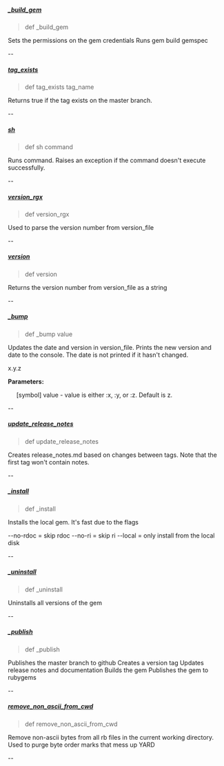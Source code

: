 ##### [_build_gem](https://github.com/appium/appium_thor/blob/1586f4789aa8db3284f8f274eaf57b50f94f6d0e/lib/appium_thor/helpers.rb#L6) 

> def _build_gem

Sets the permissions on the gem credentials
Runs gem build gemspec

--

##### [tag_exists](https://github.com/appium/appium_thor/blob/1586f4789aa8db3284f8f274eaf57b50f94f6d0e/lib/appium_thor/helpers.rb#L12) 

> def tag_exists tag_name

Returns true if the tag exists on the master branch.

--

##### [sh](https://github.com/appium/appium_thor/blob/1586f4789aa8db3284f8f274eaf57b50f94f6d0e/lib/appium_thor/helpers.rb#L18) 

> def sh command

Runs command. Raises an exception if the command doesn't execute successfully.

--

##### [version_rgx](https://github.com/appium/appium_thor/blob/1586f4789aa8db3284f8f274eaf57b50f94f6d0e/lib/appium_thor/helpers.rb#L30) 

> def version_rgx

Used to parse the version number from version_file

--

##### [version](https://github.com/appium/appium_thor/blob/1586f4789aa8db3284f8f274eaf57b50f94f6d0e/lib/appium_thor/helpers.rb#L35) 

> def version

Returns the version number from version_file as a string

--

##### [_bump](https://github.com/appium/appium_thor/blob/1586f4789aa8db3284f8f274eaf57b50f94f6d0e/lib/appium_thor/helpers.rb#L46) 

> def _bump value

Updates the date and version in version_file.
Prints the new version and date to the console.
The date is not printed if it hasn't changed.

x.y.z

__Parameters:__

&nbsp;&nbsp;&nbsp;&nbsp;&nbsp;[symbol] value - value is either :x, :y, or :z. Default is z.

--

##### [update_release_notes](https://github.com/appium/appium_thor/blob/1586f4789aa8db3284f8f274eaf57b50f94f6d0e/lib/appium_thor/helpers.rb#L86) 

> def update_release_notes

Creates release_notes.md based on changes between tags.
Note that the first tag won't contain notes.

--

##### [_install](https://github.com/appium/appium_thor/blob/1586f4789aa8db3284f8f274eaf57b50f94f6d0e/lib/appium_thor/helpers.rb#L141) 

> def _install

Installs the local gem. It's fast due to the flags

--no-rdoc = skip rdoc
--no-ri   = skip ri
--local   = only install from the local disk

--

##### [_uninstall](https://github.com/appium/appium_thor/blob/1586f4789aa8db3284f8f274eaf57b50f94f6d0e/lib/appium_thor/helpers.rb#L148) 

> def _uninstall

Uninstalls all versions of the gem

--

##### [_publish](https://github.com/appium/appium_thor/blob/1586f4789aa8db3284f8f274eaf57b50f94f6d0e/lib/appium_thor/helpers.rb#L159) 

> def _publish

Publishes the master branch to github
Creates a version tag
Updates release notes and documentation
Builds the gem
Publishes the gem to rubygems

--

##### [remove_non_ascii_from_cwd](https://github.com/appium/appium_thor/blob/1586f4789aa8db3284f8f274eaf57b50f94f6d0e/lib/appium_thor/helpers.rb#L188) 

> def remove_non_ascii_from_cwd

Remove non-ascii bytes from all rb files in the current working directory.
Used to purge byte order marks that mess up YARD

--

